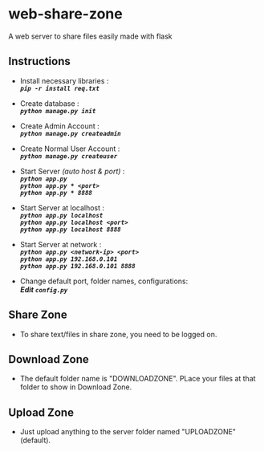 # web-share-zone
A web server to share files easily made with flask


## Instructions
* Install necessary libraries :
<br> _**`pip -r install req.txt`**_

* Create database :
<br> _**`python manage.py init`**_

* Create Admin Account :
<br> _**`python manage.py createadmin`**_

* Create Normal User Account :
<br> _**`python manage.py createuser`**_

* Start Server _(auto host & port)_ :
<br> _**`python app.py`**_
<br> _**`python app.py * <port>`**_
<br> _**`python app.py * 8888`**_

* Start Server at localhost :
<br> _**`python app.py localhost`**_
<br> _**`python app.py localhost <port>`**_
<br> _**`python app.py localhost 8888`**_

* Start Server at network :
<br> _**`python app.py <network-ip> <port>`**_
<br> _**`python app.py 192.168.0.101`**_
<br> _**`python app.py 192.168.0.101 8888`**_

* Change default port, folder names, configurations:
<br> _**Edit `config.py`**_

## Share Zone
* To share text/files in share zone, you need to be logged on.

## Download Zone
* The default folder name is "DOWNLOADZONE". PLace your files at that folder to show in Download Zone.

## Upload Zone
* Just upload anything to the server folder named "UPLOADZONE" (default).